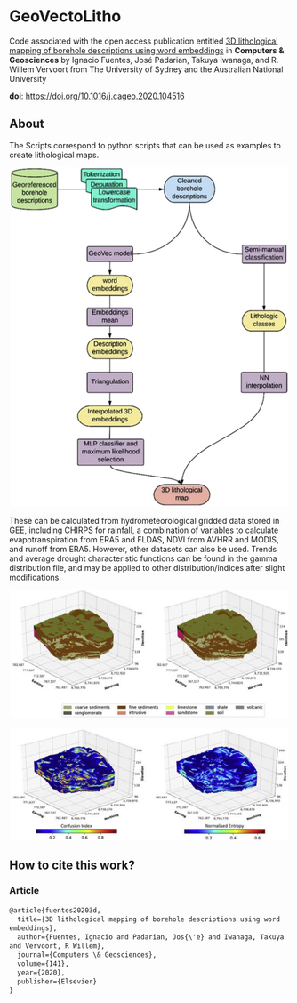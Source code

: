 # GeoVectoLitho

Code associated with the open access publication entitled [3D lithological mapping of borehole descriptions using word embeddings](https://www.sciencedirect.com/science/article/pii/S0098300419306533) in **Computers & Geosciences** by Ignacio Fuentes, José Padarian, Takuya Iwanaga, and R. Willem Vervoort from The University of Sydney and the Australian National University


**doi**: https://doi.org/10.1016/j.cageo.2020.104516



## About

The Scripts correspond to python scripts that can be used as examples to create lithological maps.

<p align="center">
  <img src="workflow.jpg" alt="time_series" width="500">
</p>

These can be calculated from hydrometeorological gridded data stored in GEE, including CHIRPS for rainfall, a combination of variables to calculate evapotranspiration from ERA5 and FLDAS, NDVI from AVHRR and MODIS, and runoff from ERA5. However, other datasets can also be used. Trends and average drought characteristic functions can be found in the gamma distribution file, and may be applied to other distribution/indices after slight modifications. 

<p align="center">
  <img src="litho.jpg" alt="average" width="500">
</p>

<p align="center">
  <img src="uncertain.jpg" alt="heatmap" width="500">
</p>

## How to cite this work?

### Article

```
@article{fuentes20203d,
  title={3D lithological mapping of borehole descriptions using word embeddings},
  author={Fuentes, Ignacio and Padarian, Jos{\'e} and Iwanaga, Takuya and Vervoort, R Willem},
  journal={Computers \& Geosciences},
  volume={141},
  year={2020},
  publisher={Elsevier}
}
```

